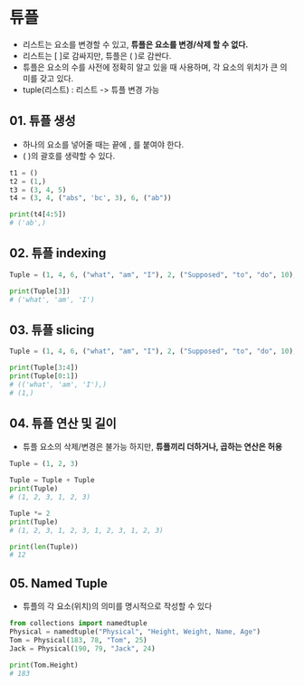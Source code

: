 # 튜플
  - 리스트는 요소를 변경할 수 있고, **튜플은 요소를 변경/삭제 할 수 없다.**
  - 리스트는 [ ]로 감싸지만, 튜플은 ( )로 감싼다.
  - 튜플은 요소의 수를 사전에 정확히 알고 있을 때 사용하며, 각 요소의 위치가 큰 의미를 갖고 있다.
  - tuple(리스트) : 리스트 -> 튜플 변경 가능

## 01. 튜플 생성
  - 하나의 요소를 넣어줄 때는 끝에 , 를 붙여야 한다.
  - ( )의 괄호를 생략할 수 있다.

```python
t1 = ()
t2 = (1,)
t3 = (3, 4, 5)
t4 = (3, 4, ("abs", 'bc', 3), 6, ("ab"))

print(t4[4:5])
# ('ab',)
```

## 02. 튜플 indexing

```python
Tuple = (1, 4, 6, ("what", "am", "I"), 2, ("Supposed", "to", "do", 10), 5)

print(Tuple[3])
# ('what', 'am', 'I')
```


## 03. 튜플 slicing

```python
Tuple = (1, 4, 6, ("what", "am", "I"), 2, ("Supposed", "to", "do", 10), 5)

print(Tuple[3:4])
print(Tuple[0:1])
# (('what', 'am', 'I'),)
# (1,)
```


## 04. 튜플 연산 및 길이
  - 튜플 요소의 삭제/변경은 불가능 하지만, **튜플끼리 더하거나, 곱하는 연산은 허용**

```python
Tuple = (1, 2, 3)

Tuple = Tuple + Tuple
print(Tuple)
# (1, 2, 3, 1, 2, 3)

Tuple *= 2
print(Tuple)
# (1, 2, 3, 1, 2, 3, 1, 2, 3, 1, 2, 3)

print(len(Tuple))
# 12
```

## 05. Named Tuple
  - 튜플의 각 요소(위치)의 의미를 명시적으로 작성할 수 있다

```python
from collections import namedtuple
Physical = namedtuple("Physical", "Height, Weight, Name, Age")
Tom = Physical(183, 78, "Tom", 25)
Jack = Physical(190, 79, "Jack", 24)

print(Tom.Height)
# 183
```
